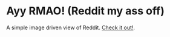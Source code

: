 # Ayy RMAO! (Reddit my ass off)

A simple image driven view of Reddit. [Check it out!](http://fuzetsu.github.com/ayy-rmao).
